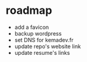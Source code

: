 # roadmap

- add a favicon
- backup wordpress
- set DNS for kemadev.fr
- update repo's website link
- update resume's links

